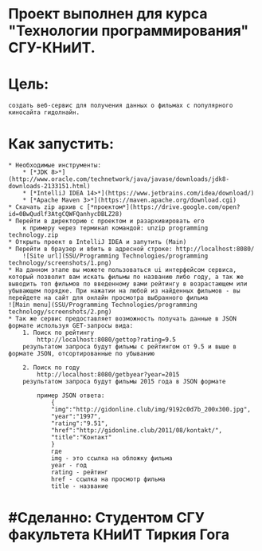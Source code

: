 Проект выполнен для курса "Технологии программирования" СГУ-КНиИТ.
==================================================================

# Цель:
	создать веб-сервис для получения данных о фильмах с популярного киносайта гидолнайн.

# Как запустить:
	* Необходимые инструменты:
		* [*JDK 8>*](http://www.oracle.com/technetwork/java/javase/downloads/jdk8-downloads-2133151.html)
		* [*IntelliJ IDEA 14>*](https://www.jetbrains.com/idea/download/)
		* [*Apache Maven 3>*](https://maven.apache.org/download.cgi)
	* Скачать zip архив с [*проектом*](https://drive.google.com/open?id=0BwQudlf3AtgCQWFQanhycDBLZ28)
	* Перейти в директорию с проектом и разархивировать его
		к примеру через терминал командой: unzip programming technology.zip
	* Открыть проект в IntelliJ IDEA и запутить (Main)
	* Перейти в браузер и вбить в адресной строке: http://localhost:8080/
		![Site url](SSU/Programming Technologies/programming technology/screenshots/1.png)
	* На данном этапе вы можете пользоваться ui интерфейсом сервиса, который позволит вам искать фильмы по названию либо году, а так же выводить топ фильмов по введенному вами рейтингу в возрастающем или убывающем порядке. При нажатии на любой из найденных фильмов - вы перейдете на сайт для онлайн просмотра выбранного фильма
	![Main menu](SSU/Programming Technologies/programming technology/screenshots/2.png)
	* Так же сервис предоставляет возможность получать данные в JSON формате используя GET-запросы вида:
		1. Поиск по рейтингу
			http://localhost:8080/gettop?rating=9.5
		результатом запроса будут фильмы с рейтингом от 9.5 и выше в формате JSON, отсортированные по убыванию

		2. Поиск по году
			http://localhost:8080/getbyear?year=2015
		результатом запроса будут фильмы 2015 года в JSON формате

			пример JSON ответа:
				{
				"img":"http://gidonline.club/img/9192c0d7b_200x300.jpg",
				"year":"1997",
				"rating":"9.51",
				"href":"http://gidonline.club/2011/08/kontakt/",
				"title":"Контакт"
				}
				где 
				img - это ссылка на обложку фильма
				year - год
				rating - рейтинг
				href - ссылка на просмотр фильма
				title - название

#Сделанно: Студентом СГУ факультета КНиИТ
Тиркия Гога
===========